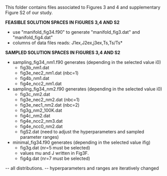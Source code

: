 This folder contains files associated to Figures 3 and 4 and supplementary Figure S2 of our study.

**FEASIBLE SOLUTION SPACES IN FIGURES 3,4 AND S2**
- use "manifold_fig34.f90" to generate "manifold_fig3.dat" and "manifold_fig4.dat"
- columns of data files reads: J1ex,J2ex,j3ex,Ts,Ts/Ts*

**SAMPLED SOLUTION SPACES IN FIGURES 3,4 AND S2**
- sampling_fig34_nm1.f90 generates (depending in the selected value i0)
  - fig3b_nm1.dat
  - fig3e_nec2_nm1.dat (nbc=1) 
  - fig4b_nm1.dat
  - fig4e_ncc2_nm1.dat
- sampling_fig34_nm2.f90 generates (depending in the selected value i0)
  - fig3c_nm2.dat
  - fig3e_nec2_nm2.dat (nbc=1)
  - fig3e_nec1_nm2.dat (nbc=2)
  - fig3g_nm2_100K.dat
  - fig4c_nm2.dat
  - fig4e_ncc2_nm3.dat
  - fig4e_ncc0_nm2.dat
  - figS2.dat (need to adjust the hyperparameters and sampled parameter ranges)
- minimal_fig34.f90 generates (depending in the selected value ifig)
  - fig3g.dat (nr=5 must be selected)
  - values mu and J written in Fig3F.
  - fig4g.dat (nr=7 must be selected)

-- all distributions.
-- hyperparameters and ranges are iteratively changed
